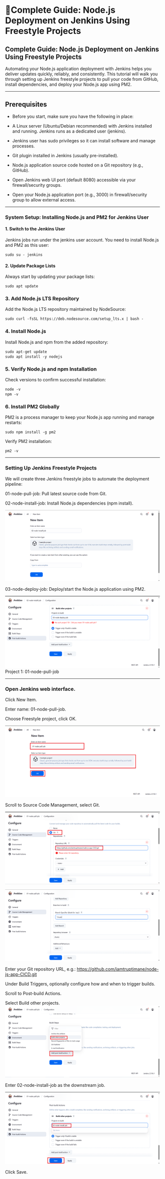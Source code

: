 
# 🚀Complete Guide: Node.js Deployment on Jenkins Using Freestyle Projects 
## Complete Guide: Node.js Deployment on Jenkins Using Freestyle Projects
Automating your Node.js application deployment with Jenkins helps you deliver updates quickly, reliably, and consistently. This tutorial will walk you through setting up Jenkins freestyle projects to pull your code from GitHub, install dependencies, and deploy your Node.js app using PM2.

---
## Prerequisites
- Before you start, make sure you have the following in place:

- A Linux server (Ubuntu/Debian recommended) with Jenkins installed and running. Jenkins runs as a dedicated user (jenkins).

- Jenkins user has sudo privileges so it can install software and manage processes.

- Git plugin installed in Jenkins (usually pre-installed).

- Node.js application source code hosted on a Git repository (e.g., GitHub).

- Open Jenkins web UI port (default 8080) accessible via your firewall/security groups.

- Open your Node.js application port (e.g., 3000) in firewall/security group to allow external access.

---
### System Setup: Installing Node.js and PM2 for Jenkins User
#### 1. Switch to the Jenkins User
Jenkins jobs run under the jenkins user account. You need to install Node.js and PM2 as this user:
```
sudo su - jenkins
```
#### 2. Update Package Lists
Always start by updating your package lists:
```
sudo apt update
```
### 3. Add Node.js LTS Repository
Add the Node.js LTS repository maintained by NodeSource:
```
sudo curl -fsSL https://deb.nodesource.com/setup_lts.x | bash -
```
### 4. Install Node.js
Install Node.js and npm from the added repository:
```
sudo apt-get update
sudo apt install -y nodejs
```
### 5. Verify Node.js and npm Installation
Check versions to confirm successful installation:
```
node -v
npm -v
```
### 6. Install PM2 Globally
PM2 is a process manager to keep your Node.js app running and manage restarts:
```
sudo npm install -g pm2
```
Verify PM2 installation:
```
pm2 -v

```
---

### Setting Up Jenkins Freestyle Projects
We will create three Jenkins freestyle jobs to automate the deployment pipeline:

01-node-pull-job: Pull latest source code from Git.

02-node-install-job: Install Node.js dependencies (npm install).

![ubuntu](imgs/02-node-install-job-new-item-6.png)

03-node-deploy-job: Deploy/start the Node.js application using PM2.

![ubuntu](imgs/03-node-deploy-job-10.png)
Project 1: 01-node-pull-job

---
### Open Jenkins web interface.

Click New Item.

Enter name: 01-node-pull-job.

Choose Freestyle project, click OK.

![ubuntu](imgs/node-pull-job-1.png)

Scroll to Source Code Management, select Git.

![ubuntu](imgs/select-git-repo-2.png)

![ubuntu](imgs/branch-main-3.png)

Enter your Git repository URL, e.g.:
https://github.com/iamtruptimane/node-js-app-CICD.git

Under Build Triggers, optionally configure how and when to trigger builds.

Scroll to Post-build Actions.

Select Build other projects.
![ubuntu](imgs/build-other-project-4.png)

Enter 02-node-install-job as the downstream job.


![ubuntu](imgs/projects-to-build-5.png)

Click Save.



